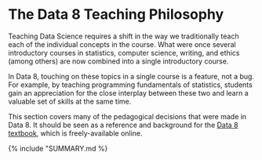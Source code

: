 # The Data 8 Teaching Philosophy

Teaching Data Science requires a shift in the way we traditionally teach each
of the individual concepts in the course. What were once several introductory
courses in statistics, computer science, writing, and ethics (among others)
are now combined into a single introductory course.

In Data 8, touching on these topics in a single course is a feature, not a bug.
For example, by teaching programming fundamentals of statistics, students gain an appreciation
for the close interplay between these two and learn a valuable set of skills
at the same time.

This section covers many of the pedagogical decisions that were made in Data 8.
It should be seen as a reference and background for the
[Data 8 textbook](https://www.inferentialthinking.com/), which is freely-available
online.

{% include "SUMMARY.md %}
